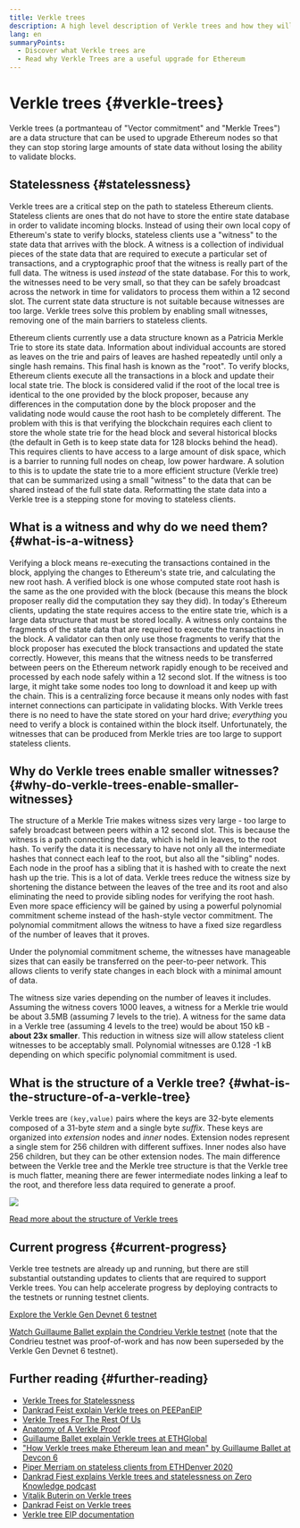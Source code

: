 ```yaml
---
title: Verkle trees
description: A high level description of Verkle trees and how they will be used to upgrade Ethereum
lang: en
summaryPoints:
  - Discover what Verkle trees are
  - Read why Verkle Trees are a useful upgrade for Ethereum
---
```


# Verkle trees {#verkle-trees}

Verkle trees (a portmanteau of "Vector commitment" and "Merkle Trees") are a data structure that can be used to upgrade Ethereum nodes so that they can stop storing large amounts of state data without losing the ability to validate blocks.

## Statelessness {#statelessness}

Verkle trees are a critical step on the path to stateless Ethereum clients. Stateless clients are ones that do not have to store the entire state database in order to validate incoming blocks. Instead of using their own local copy of Ethereum's state to verify blocks, stateless clients use a "witness" to the state data that arrives with the block. A witness is a collection of individual pieces of the state data that are required to execute a particular set of transactions, and a cryptographic proof that the witness is really part of the full data. The witness is used _instead_ of the state database. For this to work, the witnesses need to be very small, so that they can be safely broadcast across the network in time for validators to process them within a 12 second slot. The current state data structure is not suitable because witnesses are too large. Verkle trees solve this problem by enabling small witnesses, removing one of the main barriers to stateless clients.

<ExpandableCard title="Why do we want stateless clients?" eventCategory="/roadmap/verkle-trees" eventName="clicked why do we want stateless clients?">

Ethereum clients currently use a data structure known as a Patricia Merkle Trie to store its state data. Information about individual accounts are stored as leaves on the trie and pairs of leaves are hashed repeatedly until only a single hash remains. This final hash is known as the "root". To verify blocks, Ethereum clients execute all the transactions in a block and update their local state trie. The block is considered valid if the root of the local tree is identical to the one provided by the block proposer, because any differences in the computation done by the block proposer and the validating node would cause the root hash to be completely different. The problem with this is that verifying the blockchain requires each client to store the whole state trie for the head block and several historical blocks (the default in Geth is to keep state data for 128 blocks behind the head). This requires clients to have access to a large amount of disk space, which is a barrier to running full nodes on cheap, low power hardware. A solution to this is to update the state trie to a more efficient structure (Verkle tree) that can be summarized using a small "witness" to the data that can be shared instead of the full state data. Reformatting the state data into a Verkle tree is a stepping stone for moving to stateless clients.

</ExpandableCard>

## What is a witness and why do we need them? {#what-is-a-witness}

Verifying a block means re-executing the transactions contained in the block, applying the changes to Ethereum's state trie, and calculating the new root hash. A verified block is one whose computed state root hash is the same as the one provided with the block (because this means the block proposer really did the computation they say they did). In today's Ethereum clients, updating the state requires access to the entire state trie, which is a large data structure that must be stored locally. A witness only contains the fragments of the state data that are required to execute the transactions in the block. A validator can then only use those fragments to verify that the block proposer has executed the block transactions and updated the state correctly. However, this means that the witness needs to be transferred between peers on the Ethereum network rapidly enough to be received and processed by each node safely within a 12 second slot. If the witness is too large, it might take some nodes too long to download it and keep up with the chain. This is a centralizing force because it means only nodes with fast internet connections can participate in validating blocks. With Verkle trees there is no need to have the state stored on your hard drive; _everything_ you need to verify a block is contained within the block itself. Unfortunately, the witnesses that can be produced from Merkle tries are too large to support stateless clients.

## Why do Verkle trees enable smaller witnesses? {#why-do-verkle-trees-enable-smaller-witnesses}

The structure of a Merkle Trie makes witness sizes very large - too large to safely broadcast between peers within a 12 second slot. This is because the witness is a path connecting the data, which is held in leaves, to the root hash. To verify the data it is necessary to have not only all the intermediate hashes that connect each leaf to the root, but also all the "sibling" nodes. Each node in the proof has a sibling that it is hashed with to create the next hash up the trie. This is a lot of data. Verkle trees reduce the witness size by shortening the distance between the leaves of the tree and its root and also eliminating the need to provide sibling nodes for verifying the root hash. Even more space efficiency will be gained by using a powerful polynomial commitment scheme instead of the hash-style vector commitment. The polynomial commitment allows the witness to have a fixed size regardless of the number of leaves that it proves.

Under the polynomial commitment scheme, the witnesses have manageable sizes that can easily be transferred on the peer-to-peer network. This allows clients to verify state changes in each block with a minimal amount of data.

<ExpandableCard title="Exactly how much can Verkle trees reduce witness size?" eventCategory="/roadmap/verkle-trees" eventName="clicked exactly how much can Verkle trees reduce witness size?">

The witness size varies depending on the number of leaves it includes. Assuming the witness covers 1000 leaves, a witness for a Merkle trie would be about 3.5MB (assuming 7 levels to the trie). A witness for the same data in a Verkle tree (assuming 4 levels to the tree) would be about 150 kB - **about 23x smaller**. This reduction in witness size will allow stateless client witnesses to be acceptably small. Polynomial witnesses are 0.128 -1 kB depending on which specific polynomial commitment is used.

</ExpandableCard>

## What is the structure of a Verkle tree? {#what-is-the-structure-of-a-verkle-tree}

Verkle trees are `(key,value)` pairs where the keys are 32-byte elements composed of a 31-byte _stem_ and a single byte _suffix_. These keys are organized into _extension_ nodes and _inner_ nodes. Extension nodes represent a single stem for 256 children with different suffixes. Inner nodes also have 256 children, but they can be other extension nodes. The main difference between the Verkle tree and the Merkle tree structure is that the Verkle tree is much flatter, meaning there are fewer intermediate nodes linking a leaf to the root, and therefore less data required to generate a proof.

![](./verkle.png)

[Read more about the structure of Verkle trees](https://blog.ethereum.org/2021/12/02/verkle-tree-structure)

## Current progress {#current-progress}

Verkle tree testnets are already up and running, but there are still substantial outstanding updates to clients that are required to support Verkle trees. You can help accelerate progress by deploying contracts to the testnets or running testnet clients.

[Explore the Verkle Gen Devnet 6 testnet](https://verkle-gen-devnet-6.ethpandaops.io/)

[Watch Guillaume Ballet explain the Condrieu Verkle testnet](https://www.youtube.com/watch?v=cPLHFBeC0Vg) (note that the Condrieu testnet was proof-of-work and has now been superseded by the Verkle Gen Devnet 6 testnet).

## Further reading {#further-reading}

- [Verkle Trees for Statelessness](https://verkle.info/)
- [Dankrad Feist explain Verkle trees on PEEPanEIP](https://www.youtube.com/watch?v=RGJOQHzg3UQ)
- [Verkle Trees For The Rest Of Us](https://research.2077.xyz/verkle-trees)
- [Anatomy of A Verkle Proof](https://ihagopian.com/posts/anatomy-of-a-verkle-proof)
- [Guillaume Ballet explain Verkle trees at ETHGlobal](https://www.youtube.com/watch?v=f7bEtX3Z57o)
- ["How Verkle trees make Ethereum lean and mean" by Guillaume Ballet at Devcon 6](https://www.youtube.com/watch?v=Q7rStTKwuYs)
- [Piper Merriam on stateless clients from ETHDenver 2020](https://www.youtube.com/watch?v=0yiZJNciIJ4)
- [Dankrad Fiest explains Verkle trees and statelessness on Zero Knowledge podcast](https://zeroknowledge.fm/episode-202-stateless-ethereum-verkle-tries-with-dankrad-feist/)
- [Vitalik Buterin on Verkle trees](https://vitalik.eth.limo/general/2021/06/18/verkle.html)
- [Dankrad Feist on Verkle trees](https://dankradfeist.de/ethereum/2021/06/18/verkle-trie-for-eth1.html)
- [Verkle tree EIP documentation](https://notes.ethereum.org/@vbuterin/verkle_tree_eip#Illustration)
